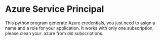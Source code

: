 # Azure Service Principal
This python program generate Azure credentials, you just need to asign a name and a role for your application. It works with only one subscription, please clean your .azure from old subscriptions.
